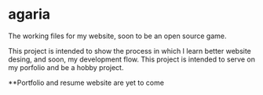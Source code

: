 # agaria
The working files for my website, soon to be an open source game.

This project is intended to show the process in which I learn better website desing, and soon, my development flow. This project is intended to serve on my porfolio and be a hobby project. 

**Portfolio and resume website are yet to come
